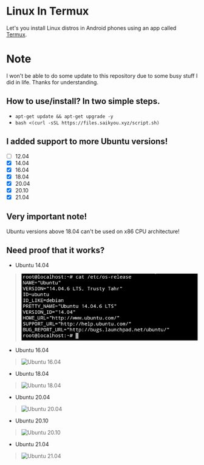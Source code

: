 # Linux In Termux
Let's you install Linux distros in Android phones using an app called [Termux](https://f-droid.org/en/packages/com.termux/).

# Note
I won't be able to do some update to this repository due to some busy stuff I did in life. Thanks for understanding.

## How to use/install? In two simple steps.
- `apt-get update && apt-get upgrade -y`
- `bash <(curl -sSL https://files.saikyou.xyz/script.sh)` 

## I added support to more Ubuntu versions!
- [ ] 12.04
- [x] 14.04
- [x] 16.04
- [x] 18.04
- [x] 20.04
- [x] 20.10
- [x] 21.04

## Very important note!
Ubuntu versions above 18.04 can't be used on x86 CPU architecture!

## Need proof that it works?
- Ubuntu 14.04
> ![Ubuntu 14.04](https://github.com/Kwafuri/linux-termux/blob/6bb0e638ae807707025c0d328108db02160e5149/proof/ubuntu-14.04-proof.png)

- Ubuntu 16.04
> ![Ubuntu 16.04](https://github.com/Kwafuri/ubuntu-termux/blob/6bb0e638ae807707025c0d328108db02160e5149/proof/ubuntu-16.04-proof.png)

- Ubuntu 18.04
> ![Ubuntu 18.04](https://github.com/Kwafuri/ubuntu-termux/blob/6bb0e638ae807707025c0d328108db02160e5149/proof/ubuntu-18.04-proof.png)

- Ubuntu 20.04
> ![Ubuntu 20.04](https://github.com/Kwafuri/ubuntu-termux/blob/6bb0e638ae807707025c0d328108db02160e5149/proof/ubuntu-20.04-proof.png)

- Ubuntu 20.10
> ![Ubuntu 20.10](https://github.com/Kwafuri/ubuntu-termux/blob/6bb0e638ae807707025c0d328108db02160e5149/proof/ubuntu-20.10-proof.png)

- Ubuntu 21.04
> ![Ubuntu 21.04](https://github.com/Kwafuri/ubuntu-termux/blob/6bb0e638ae807707025c0d328108db02160e5149/proof/ubuntu-21.04-proof.png)
